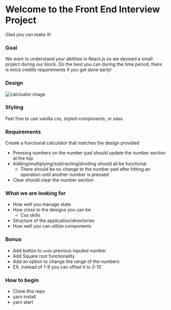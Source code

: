 # Welcome to the Front End Interview Project

Glad you can make it!

### Goal

We want to understand your abilities in React.js so we devised a small project during our block. Do the best you can during the time period, there is extra credits requirements if you get done early!

### Design

![calcluator image](https://s3.amazonaws.com/assets.pairin.com/interview-designs/calculator.png)

### Styling

Feel free to use vanilla css, styled-components, or sass

### Requirements

Create a functional calculator that matches the design provided

- Pressing numbers on the number pad should update the number section at the top
- Adding/multiplying/subtracting/dividing should all be functional
  - There should be no change to the number pad after hitting an operation until another number is pressed
- Clear should clear the number section

### What we are looking for

- How well you manage state
- How close to the designs you can be
  - Css skills
- Structure of the application/directories
- How well you can utilize components

### Bonus
- Add button to `undo` previous inputed number
- Add Square root functionality
- Add an option to change the range of the numbers
 - EX. instead of 1-9 you can offset it to 2-10

### How to begin

- Clone this repo
- yarn install
- yarn start
